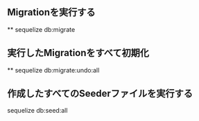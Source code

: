 ## Migrationを実行する
** sequelize db:migrate

## 実行したMigrationをすべて初期化
** sequelize db:migrate:undo:all


## 作成したすべてのSeederファイルを実行する
sequelize db:seed:all